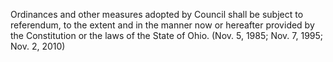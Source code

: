 Ordinances and other measures adopted by Council shall be subject to referendum, to the extent and in the manner now or hereafter provided by the Constitution or the laws of the State of Ohio. (Nov. 5, 1985; Nov. 7, 1995; Nov. 2, 2010)